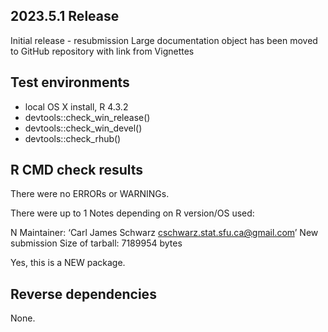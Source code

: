## 2023.5.1 Release

Initial release - resubmission
Large documentation object has been moved to GitHub repository with link from Vignettes


## Test environments
* local OS X install, R 4.3.2
* devtools::check_win_release()
* devtools::check_win_devel()
* devtools::check_rhub()

## R CMD check results
There were no ERRORs or WARNINGs. 

There were up to 1 Notes depending on R version/OS used: 

N Maintainer: ‘Carl James Schwarz <cschwarz.stat.sfu.ca@gmail.com>’
New submission
Size of tarball: 7189954 bytes

  Yes, this is a NEW package.


## Reverse dependencies

None.
